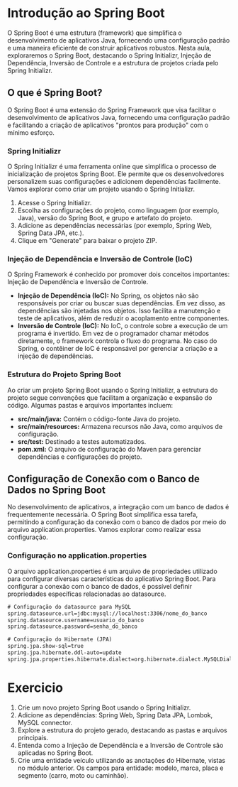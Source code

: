 # Introdução ao Spring Boot
O Spring Boot é uma estrutura (framework) que simplifica o desenvolvimento de aplicativos Java, fornecendo uma configuração padrão e uma maneira eficiente de construir aplicativos robustos. Nesta aula, exploraremos o Spring Boot, destacando o Spring Initializr, Injeção de Dependência, Inversão de Controle e a estrutura de projetos criada pelo Spring Initializr.

## O que é Spring Boot?
O Spring Boot é uma extensão do Spring Framework que visa facilitar o desenvolvimento de aplicativos Java, fornecendo uma configuração padrão e facilitando a criação de aplicativos "prontos para produção" com o mínimo esforço.

### Spring Initializr
O Spring Initializr é uma ferramenta online que simplifica o processo de inicialização de projetos Spring Boot. Ele permite que os desenvolvedores personalizem suas configurações e adicionem dependências facilmente. Vamos explorar como criar um projeto usando o Spring Initializr.

1. Acesse o Spring Initializr.
2. Escolha as configurações do projeto, como linguagem (por exemplo, Java), versão do Spring Boot, e grupo e artefato do projeto.
3. Adicione as dependências necessárias (por exemplo, Spring Web, Spring Data JPA, etc.).
4. Clique em "Generate" para baixar o projeto ZIP.

### Injeção de Dependência e Inversão de Controle (IoC)
O Spring Framework é conhecido por promover dois conceitos importantes: Injeção de Dependência e Inversão de Controle.

* **Injeção de Dependência (IoC):** No Spring, os objetos não são responsáveis por criar ou buscar suas dependências. Em vez disso, as dependências são injetadas nos objetos. Isso facilita a manutenção e teste de aplicativos, além de reduzir o acoplamento entre componentes.
* **Inversão de Controle (IoC):** No IoC, o controle sobre a execução de um programa é invertido. Em vez de o programador chamar métodos diretamente, o framework controla o fluxo do programa. No caso do Spring, o contêiner de IoC é responsável por gerenciar a criação e a injeção de dependências.

### Estrutura do Projeto Spring Boot
Ao criar um projeto Spring Boot usando o Spring Initializr, a estrutura do projeto segue convenções que facilitam a organização e expansão do código. Algumas pastas e arquivos importantes incluem:

* **src/main/java:** Contém o código-fonte Java do projeto.
* **src/main/resources:** Armazena recursos não Java, como arquivos de configuração.
* **src/test:** Destinado a testes automatizados.
* **pom.xml:** O arquivo de configuração do Maven para gerenciar dependências e configurações do projeto.


## Configuração de Conexão com o Banco de Dados no Spring Boot
No desenvolvimento de aplicativos, a integração com um banco de dados é frequentemente necessária. O Spring Boot simplifica essa tarefa, permitindo a configuração da conexão com o banco de dados por meio do arquivo application.properties. Vamos explorar como realizar essa configuração.

### Configuração no application.properties
O arquivo application.properties é um arquivo de propriedades utilizado para configurar diversas características do aplicativo Spring Boot. Para configurar a conexão com o banco de dados, é possível definir propriedades específicas relacionadas ao datasource.

```xml
# Configuração do datasource para MySQL
spring.datasource.url=jdbc:mysql://localhost:3306/nome_do_banco
spring.datasource.username=usuario_do_banco
spring.datasource.password=senha_do_banco

# Configuração do Hibernate (JPA)
spring.jpa.show-sql=true
spring.jpa.hibernate.ddl-auto=update
spring.jpa.properties.hibernate.dialect=org.hibernate.dialect.MySQLDialect
```

# Exercicio
1. Crie um novo projeto Spring Boot usando o Spring Initializr.
2. Adicione as dependências: Spring Web, Spring Data JPA, Lombok, MySQL connector.
3. Explore a estrutura do projeto gerado, destacando as pastas e arquivos principais.
4. Entenda como a Injeção de Dependência e a Inversão de Controle são aplicadas no Spring Boot.
5. Crie uma entidade veículo utilizando as anotações do Hibernate, vistas no módulo anterior.
Os campos para entidade: modelo, marca, placa e segmento (carro, moto ou caminhão).